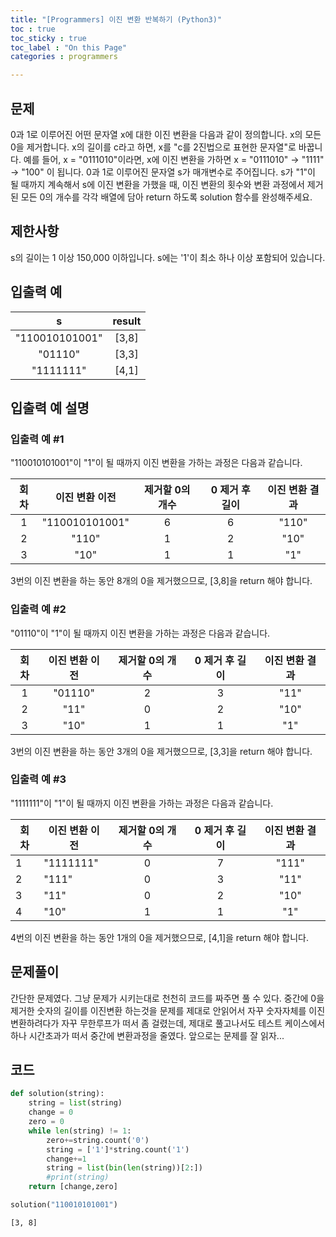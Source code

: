 ```yaml
---
title: "[Programmers] 이진 변환 반복하기 (Python3)"
toc : true
toc_sticky : true
toc_label : "On this Page"
categories : programmers

---
```

## 문제 
0과 1로 이루어진 어떤 문자열 x에 대한 이진 변환을 다음과 같이 정의합니다.
x의 모든 0을 제거합니다.
x의 길이를 c라고 하면, x를 "c를 2진법으로 표현한 문자열"로 바꿉니다.
예를 들어, x = "0111010"이라면, x에 이진 변환을 가하면 x = "0111010" -> "1111" -> "100" 이 됩니다.
0과 1로 이루어진 문자열 s가 매개변수로 주어집니다. s가 "1"이 될 때까지 계속해서 s에 이진 변환을 가했을 때, 이진 변환의 횟수와 변환 과정에서 제거된 모든 0의 개수를 각각 배열에 담아 return 하도록 solution 함수를 완성해주세요.

## 제한사항
s의 길이는 1 이상 150,000 이하입니다.
s에는 '1'이 최소 하나 이상 포함되어 있습니다.

## 입출력 예
|s	|result|
|:---:|:---:|
|"110010101001"	|[3,8]|
|"01110"	|[3,3]|
|"1111111"|	[4,1]|

## 입출력 예 설명
### 입출력 예 #1   
"110010101001"이 "1"이 될 때까지 이진 변환을 가하는 과정은 다음과 같습니다.

|회차|	이진 변환 이전|	제거할 0의 개수|	0 제거 후 길이|	이진 변환 결과|
|:---:|:---:|:---:|:---:|:---:|
|1	|"110010101001"|	6|	6|	"110"|
|2|	"110"|	1|	2|	"10"|
3	|"10"	|1|	1	|"1"|

3번의 이진 변환을 하는 동안 8개의 0을 제거했으므로, [3,8]을 return 해야 합니다.
  
### 입출력 예 #2   
"01110"이 "1"이 될 때까지 이진 변환을 가하는 과정은 다음과 같습니다.

|회차|	이진 변환 이전|	제거할 0의 개수|	0 제거 후 길이|	이진 변환 결과|
|:---:|:---:|:---:|:---:|:---:|
|1	|"01110"	|2	|3	|"11"|
|2	|"11"	|0	|2	|"10"|
|3	|"10"|	1	|1|	"1"|

3번의 이진 변환을 하는 동안 3개의 0을 제거했으므로, [3,3]을 return 해야 합니다.

### 입출력 예 #3    
"1111111"이 "1"이 될 때까지 이진 변환을 가하는 과정은 다음과 같습니다.

|회차|	이진 변환 이전|	제거할 0의 개수|	0 제거 후 길이|	이진 변환 결과|
|---|---|:---:|:---:|:---:|
|1	|"1111111"|	0|	7	|"111"|
|2	|"111"	|0	|3	|"11"|
|3	|"11"|	0|	2|	"10"|
|4	|"10"	|1|	1	|"1"|

4번의 이진 변환을 하는 동안 1개의 0을 제거했으므로, [4,1]을 return 해야 합니다.

## 문제풀이
간단한 문제였다. 그냥 문제가 시키는대로 천천히 코드를 짜주면 풀 수 있다.
중간에 0을 제거한 숫자의 길이를 이진변환 하는것을 문제를 제대로 안읽어서 자꾸 숫자자체를 이진변환하려다가 자꾸 무한루프가 떠서 좀 걸렸는데, 제대로 풀고나서도 테스트 케이스에서 하나 시간초과가 떠서 중간에 변환과정을 줄였다.
앞으로는 문제를 잘 읽자...

## 코드


```python
def solution(string):
    string = list(string)
    change = 0
    zero = 0
    while len(string) != 1:
        zero+=string.count('0')
        string = ['1']*string.count('1')
        change+=1
        string = list(bin(len(string))[2:])
        #print(string)
    return [change,zero]
```


```python
solution("110010101001")
```




    [3, 8]


